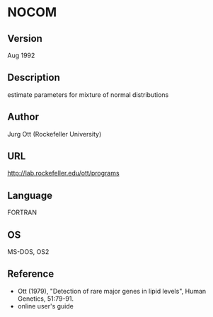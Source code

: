 # NOCOM

## Version
Aug 1992

## Description
estimate parameters for mixture of normal distributions

## Author
Jurg Ott (Rockefeller University)

## URL
http://lab.rockefeller.edu/ott/programs

## Language
FORTRAN

## OS
MS-DOS, OS2

## Reference
* Ott (1979), "Detection of rare major genes in lipid levels", Human Genetics, 51:79-91.
* online user's guide